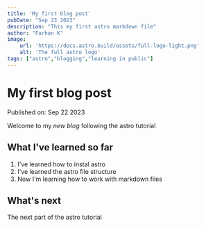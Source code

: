 ```yaml
---
title: 'My first blog post'
pubDate: "Sep 23 2023"
description: "This my first astro markdown file"
author: "Farhan K"
image:
    url: 'https://docs.astro.build/assets/full-logo-light.png'
    alt: 'The full astro logo'
tags: ["astro","blogging","learning in public"]
---
```

# My first blog post

Published on: Sep 22 2023

Welcome to my _new blog_ following the astro tutorial

## What I've learned so far
1. I've learned how to instal astro
2. I've learned the astro file structure
3. Now I'm learning how to work with markdown files

## What's next
The next part of the astro tutorial